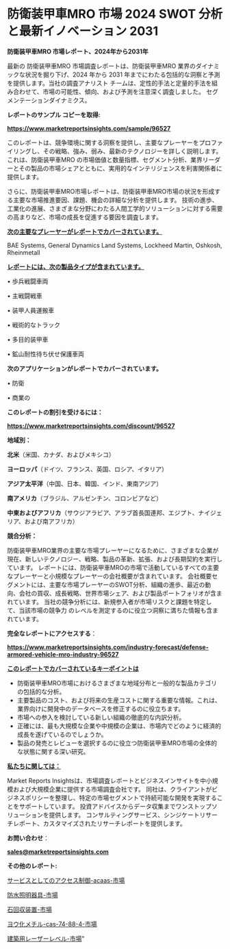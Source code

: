 # 防衛装甲車MRO 市場 2024 SWOT 分析と最新イノベーション 2031

<strong>防衛装甲車MRO 市場レポート、2024年から2031年</strong>

最新の 防衛装甲車MRO 市場調査レポートは、防衛装甲車MRO 業界のダイナミックな状況を掘り下げ、2024 年から 2031 年までにわたる包括的な洞察と予測を提供します。当社の調査アナリスト チームは、定性的手法と定量的手法を組み合わせて、市場の可能性、傾向、および予測を注意深く調査しました。 セグメンテーションダイナミクス。



<strong>レポートのサンプル コピーを取得:</strong> <a href=https://www.marketreportsinsights.com/sample/96527>

<strong><u>https://www.marketreportsinsights.com/sample/96527</u></strong></a>

このレポートは、競争環境に関する洞察を提供し、主要なプレーヤーをプロファイリングし、その戦略、強み、弱み、最新のテクノロジーを詳しく説明します。 これは、防衛装甲車MRO の市場価値と数量指標、セグメント分析、業界リーダーとその製品の市場シェアとともに、実用的なインテリジェンスを利害関係者に提供します。

さらに、防衛装甲車MRO市場レポートは、防衛装甲車MRO市場の状況を形成する主要な市場推進要因、課題、機会の詳細な分析を提供します。 技術の進歩、工業化の進展、さまざまな分野にわたる人間工学的ソリューションに対する需要の高まりなど、市場の成長を促進する要因を調査します。



<strong><u>次の主要なプレーヤーがレポートでカバーされています。</u></strong>

BAE Systems, General Dynamics Land Systems, Lockheed Martin, Oshkosh, Rheinmetall



<strong><u><b>レポートには、次の製品タイプが含まれています。</b></u></strong>

• 歩兵戦闘車両

• 主戦闘戦車

• 装甲人員運搬車

• 戦術的なトラック

• 多目的装甲車

• 鉱山耐性待ち伏せ保護車両



<strong><b>次のアプリケーションがレポートでカバーされています。</b></strong>

• 防衛

• 商業の



<strong><b>このレポートの割引を受けるには：</b></strong><a href=https://www.marketreportsinsights.com/discount/96527>

<strong><u>https://www.marketreportsinsights.com/discount/96527</u></strong></a>



<strong>地域別：</strong>



<strong>北米</strong>（米国、カナダ、およびメキシコ）



<strong>ヨーロッパ</strong>（ドイツ、フランス、英国、ロシア、イタリア）



<strong>アジア太平洋</strong>（中国、日本、韓国、インド、東南アジア）



<strong>南アメリカ</strong>（ブラジル、アルゼンチン、コロンビアなど）



<strong>中東およびアフリカ</strong>（サウジアラビア、アラブ首長国連邦、エジプト、ナイジェリア、および南アフリカ）



<strong>競合分析：</strong>

防衛装甲車MRO業界の主要な市場プレーヤーになるために、さまざまな企業が現在、新しいテクノロジー、戦略、製品の革新、拡張、および長期契約を実行しています。 レポートには、防衛装甲車MROの市場で活動しているすべての主要なプレーヤーと小規模なプレーヤーの会社概要が含まれています。 会社概要セグメントには、主要な市場プレーヤーのSWOT分析、組織の進歩、最近の動向、会社の買収、成長戦略、世界市場シェア、および製品ポートフォリオが含まれています。 当社の競争分析には、新規参入者が市場リスクと課題を特定して、当該市場の競争力 のレベルを測定するのに役立つ洞察に満ちた情報も含まれています。



<strong>完全なレポートにアクセスする</strong>：

<a href=https://www.marketreportsinsights.com/industry-forecast/defense-armored-vehicle-mro-industry-96527>

<strong><u>https://www.marketreportsinsights.com/industry-forecast/defense-armored-vehicle-mro-industry-96527</u></strong></a>



<strong><u><b>このレポートでカバーされているキーポイントは</b></u></strong>
<ul>
  <li>防衛装甲車MRO市場におけるさまざまな地域分布と一般的な製品カテゴリの包括的な分析。</li>
  <li>主要製品のコスト、および将来の生産コストに関する重要な情報。これは、業界向けに開発中のデータベースを修正するのに役立ちます。</li>
  <li>市場への参入を検討している新しい組織の徹底的な内訳分析。</li>
  <li>正確には、最も大規模な企業や中規模の企業は、市場内でどのように経済的成長を遂げているのでしょうか。</li>
  <li>製品の発売とレビューを選択するのに役立つ防衛装甲車MRO市場の全体的な状態に関する深い研究。</li>
</ul>


<strong><u><b>私たちに関しては：</b></u></strong>

Market Reports Insightsは、市場調査レポートとビジネスインサイトを中小規模および大規模企業に提供する市場調査会社です。 同社は、クライアントがビジネスポリシーを整理し、特定の市場セグメントで持続可能な開発を実現することをサポートしています。 投資アドバイスからデータ収集までワンストップソリューションを提供します。 コンサルティングサービス、シンジケートリサーチレポート、カスタマイズされたリサーチレポートを提供します。



<strong><b>お問い合わせ</b></strong>：

<a href=mailto:sales@marketreportsinsights.com>

<strong><u>sales@marketreportsinsights.com</u></strong></a>



<strong>その他のレポート:</strong>

<a href=https://www.linkedin.com/pulse/サービスとしてのアクセス制御-acaas-市場-2023-競争分析と事業成長-6vqtf/>サービスとしてのアクセス制御-acaas-市場</a>

<a href=https://www.linkedin.com/pulse/防水照明器具-市場-2023-推進要因と成長機会-2030-trend-tracking-toolbox-24-analysis-zd9wf/>防水照明器具-市場</a>

<a href=https://www.linkedin.com/pulse/石回収装置-市場-2023-swot-分析と成長率-2030-pr-news-hub-dov0f/>石回収装置-市場</a>

<a href=https://www.linkedin.com/pulse/ヨウ化メチル-cas-74-88-4-市場-2023-年のダイナミクスとビジネストレンド-eadof/>ヨウ化メチル-cas-74-88-4-市場</a>

<a href=https://www.linkedin.com/pulse/建築用レーザーレベル-市場-2023-swot-分析と最新イノベーション-2030-mla1f/>建築用レーザーレベル-市場</a>"
